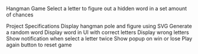 Hangman Game
Select a letter to figure out a hidden word in a set amount of chances

Project Specifications
Display hangman pole and figure using SVG
Generate a random word
Display word in UI with correct letters
Display wrong letters
Show notification when select a letter twice
Show popup on win or lose
Play again button to reset game